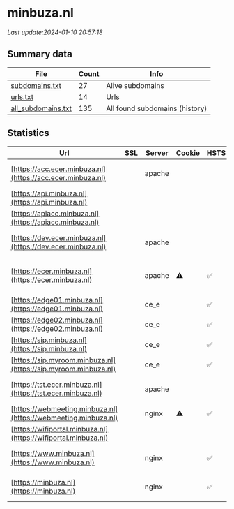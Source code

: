 # minbuza.nl
*Last update:2024-01-10 20:57:18*
## Summary data
| File       | Count | Info |
|------------|-------|------|
|[subdomains.txt](/data/minbuza/subdomains.txt)|27|Alive subdomains|
|[urls.txt](/data/minbuza/urls.txt)|14|Urls|
|[all_subdomains.txt](/data/minbuza/all_subdomains.txt)|135|All found subdomains (history)|
## Statistics
| Url | SSL | Server | Cookie | HSTS | CSP | XFO | XXP | RP | Tech |
|------------|-------|------|------|------|------|------|------|------|------|
|[https://acc.ecer.minbuza.nl](https://acc.ecer.minbuza.nl)| |apache| | | | | |:white_check_mark: |Apache HTTP Server|
|[https://api.minbuza.nl](https://api.minbuza.nl)| | | | | | | |:white_check_mark: ||
|[https://apiacc.minbuza.nl](https://apiacc.minbuza.nl)| | | | | | | |:white_check_mark: ||
|[https://dev.ecer.minbuza.nl](https://dev.ecer.minbuza.nl)| |apache| | | | | |:white_check_mark: |Apache HTTP Server|
|[https://ecer.minbuza.nl](https://ecer.minbuza.nl)| |apache|:warning: |:white_check_mark: |:warning: |:white_check_mark: |:white_check_mark: |:white_check_mark: |Apache HTTP Server H...|
|[https://edge01.minbuza.nl](https://edge01.minbuza.nl)| |ce_e| |:white_check_mark: | | | |:white_check_mark: |HSTS|
|[https://edge02.minbuza.nl](https://edge02.minbuza.nl)| |ce_e| |:white_check_mark: | | | |:white_check_mark: |HSTS|
|[https://sip.minbuza.nl](https://sip.minbuza.nl)| |ce_e| |:white_check_mark: | | | |:white_check_mark: |HSTS|
|[https://sip.myroom.minbuza.nl](https://sip.myroom.minbuza.nl)| |ce_e| |:white_check_mark: | | | |:white_check_mark: |HSTS|
|[https://tst.ecer.minbuza.nl](https://tst.ecer.minbuza.nl)| |apache| | | | | |:white_check_mark: |Apache HTTP Server|
|[https://webmeeting.minbuza.nl](https://webmeeting.minbuza.nl)| |nginx|:warning: |:white_check_mark: |:warning: |:white_check_mark: | |:white_check_mark: |HSTS Nginx|
|[https://wifiportal.minbuza.nl](https://wifiportal.minbuza.nl)| | | | | | | |:white_check_mark: |Cloudflare|
|[https://www.minbuza.nl](https://www.minbuza.nl)| |nginx| |:white_check_mark: |:warning: |:white_check_mark: |:white_check_mark: |:white_check_mark: |Azure HSTS IIS:10.0...|
|[https://minbuza.nl](https://minbuza.nl)| |nginx| |:white_check_mark: |:warning: |:white_check_mark: |:white_check_mark: |:white_check_mark: |Azure HSTS IIS:10.0...|
